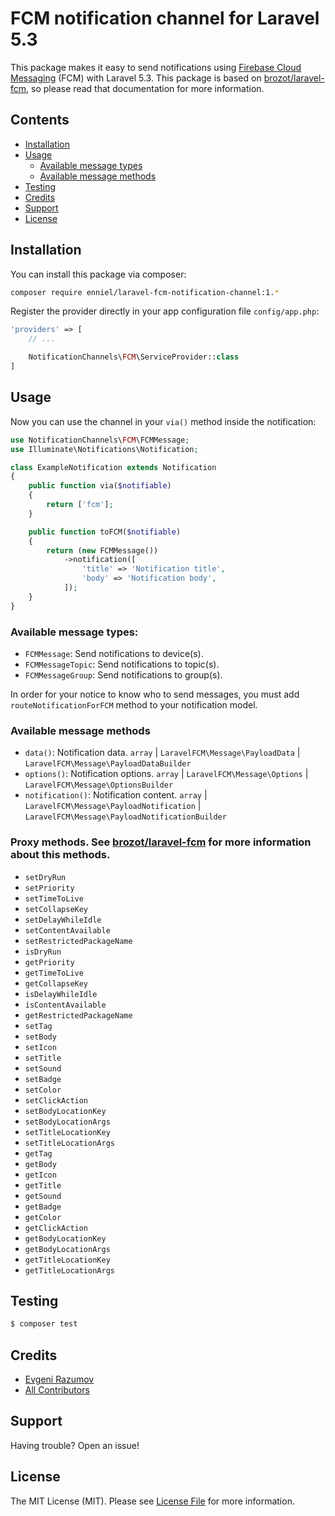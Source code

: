 # FCM notification channel for Laravel 5.3

This package makes it easy to send notifications using [Firebase Cloud Messaging](https://firebase.google.com/docs/cloud-messaging/) (FCM) with Laravel 5.3.
This package is based on [brozot/laravel-fcm](https://github.com/brozot/Laravel-FCM), so please read that documentation for more information.

## Contents

- [Installation](#installation)
- [Usage](#usage)
    - [Available message types](#available-message-types)
    - [Available message methods](#available-message-methods)
- [Testing](#testing)
- [Credits](#credits)
- [Support](#support)
- [License](#license)


## Installation

You can install this package via composer:

``` bash
composer require enniel/laravel-fcm-notification-channel:1.*
```
Register the provider directly in your app configuration file `config/app.php`:
``` php
'providers' => [
    // ...

    NotificationChannels\FCM\ServiceProvider::class 
]
```

## Usage

Now you can use the channel in your `via()` method inside the notification:

```php
use NotificationChannels\FCM\FCMMessage;
use Illuminate\Notifications\Notification;

class ExampleNotification extends Notification
{
    public function via($notifiable)
    {
        return ['fcm'];
    }

    public function toFCM($notifiable)
    {
        return (new FCMMessage())
            ->notification([
                'title' => 'Notification title',
                'body' => 'Notification body',
            ]);
    }
}
```

### Available message types:

- `FCMMessage`: Send notifications to device(s).
- `FCMMessageTopic`: Send notifications to topic(s).
- `FCMMessageGroup`: Send notifications to group(s).

In order for your notice to know who to send messages, you must add `routeNotificationForFCM` method to your notification model.

### Available message methods

- `data()`: Notification data. `array` | `LaravelFCM\Message\PayloadData` | `LaravelFCM\Message\PayloadDataBuilder`
- `options()`: Notification options. `array` | `LaravelFCM\Message\Options` | `LaravelFCM\Message\OptionsBuilder`
- `notification()`: Notification content. `array` | `LaravelFCM\Message\PayloadNotification` | `LaravelFCM\Message\PayloadNotificationBuilder`

### Proxy methods. See [brozot/laravel-fcm](https://github.com/brozot/Laravel-FCM) for more information about this methods.
- `setDryRun`
- `setPriority`
- `setTimeToLive`
- `setCollapseKey`
- `setDelayWhileIdle`
- `setContentAvailable`
- `setRestrictedPackageName`
- `isDryRun`
- `getPriority`
- `getTimeToLive`
- `getCollapseKey`
- `isDelayWhileIdle`
- `isContentAvailable`
- `getRestrictedPackageName`
- `setTag`
- `setBody`
- `setIcon`
- `setTitle`
- `setSound`
- `setBadge`
- `setColor`
- `setClickAction`
- `setBodyLocationKey`
- `setBodyLocationArgs`
- `setTitleLocationKey`
- `setTitleLocationArgs`
- `getTag`
- `getBody`
- `getIcon`
- `getTitle`
- `getSound`
- `getBadge`
- `getColor`
- `getClickAction`
- `getBodyLocationKey`
- `getBodyLocationArgs`
- `getTitleLocationKey`
- `getTitleLocationArgs`

## Testing

``` bash
$ composer test
```

## Credits

- [Evgeni Razumov](https://github.com/enniel)
- [All Contributors](../../contributors)

## Support

Having trouble? Open an issue!

## License

The MIT License (MIT). Please see [License File](LICENSE.md) for more information.
